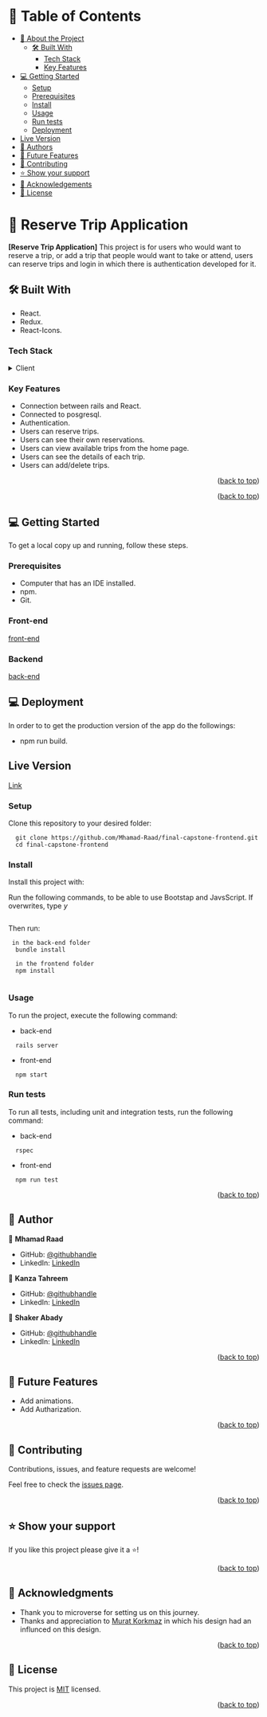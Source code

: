 <a name="readme-top"></a>

<!-- TABLE OF CONTENTS -->

# 📗 Table of Contents

- [📖 About the Project](#about-project)
  - [🛠 Built With](#built-with)
    - [Tech Stack](#tech-stack)
    - [Key Features](#key-features)
- [💻 Getting Started](#getting-started)
  - [Setup](#setup)
  - [Prerequisites](#prerequisites)
  - [Install](#install)
  - [Usage](#usage)
  - [Run tests](#run-tests)
  - [Deployment](#triangular_flag_on_post-deployment)
- [Live Version](#Live)
- [👥 Authors](#authors)
- [🔭 Future Features](#future-features)
- [🤝 Contributing](#contributing)
- [⭐️ Show your support](#support)
- [🙏 Acknowledgements](#acknowledgements)
- [📝 License](#license)

<!-- PROJECT DESCRIPTION -->

# 📖 Reserve Trip Application <a name="about-project"></a>

**[Reserve Trip Application]** This project is for users who would want to reserve a trip, or add a trip that people would want to take or attend, users can 
reserve trips and login in which there is authentication developed for it.
## 🛠 Built With <a name="built-with"></a>

- React.
- Redux.
- React-Icons.

### Tech Stack <a name="tech-stack"></a>

<details>
  <summary>Client</summary>
  <ul>
    <li><a href="https://reactjs.org/">React</a> </li>
  </ul>
</details>
<!-- Features -->

### Key Features <a name="key-features"></a>

- Connection between rails and React.
- Connected to posgresql.
- Authentication.
- Users can reserve trips.
- Users can see their own reservations.
- Users can view available trips from the home page.
- Users can see the details of each trip.
- Users can add/delete trips.

<p align="right">(<a href="#readme-top">back to top</a>)</p>

<p align="right">(<a href="#readme-top">back to top</a>)</p>

<!-- GETTING STARTED -->

## 💻 Getting Started <a name="getting-started"></a>

To get a local copy up and running, follow these steps.

### Prerequisites

- Computer that has an IDE installed.
- npm.
- Git.

### Front-end
[front-end](https://github.com/Mhamad-Raad/final-capstone-frontend)


### Backend
[back-end](https://github.com/Mhamad-Raad/final-capstone-backend)


## 💻 Deployment <a name="triangular_flag_on_post-deployment"></a>
In order to to get the production version of the app do the followings:
- npm run build.


## Live Version <a name="Live"></a>
[Link](https://remarkable-buttercream-3be0d2.netlify.app/)

### Setup

Clone this repository to your desired folder:

```
  git clone https://github.com/Mhamad-Raad/final-capstone-frontend.git
  cd final-capstone-frontend
```

### Install

Install this project with:

Run the following commands, to be able to use Bootstap and JavsScript. If overwrites, type _y_

```
```

Then run:

```
 in the back-end folder
  bundle install

  in the frontend folder
  npm install
 
```

### Usage

To run the project, execute the following command:

- back-end
```
  rails server
```

- front-end
```
  npm start
```
### Run tests

To run all tests, including unit and integration tests, run the following command:

- back-end

```
  rspec
```

- front-end
```
  npm run test
```

<p align="right">(<a href="#readme-top">back to top</a>)</p>

<!-- AUTHORS -->

## 👥 Author <a name="authors"></a>

👤 **Mhamad Raad**

- GitHub: [@githubhandle](https://github.com/Mhamad-Raad)
- LinkedIn: [LinkedIn](https://www.linkedin.com/in/mhamad-raad)

👤 **Kanza Tahreem**
- GitHub: [@githubhandle](https://github.com/KanzaTahreem)
- LinkedIn: [LinkedIn](https://www.linkedin.com/in/kanza-tahreem/)

👤 **Shaker Abady**
- GitHub: [@githubhandle](https://github.com/shakerAbuDrais)
- LinkedIn: [LinkedIn](https://www.linkedin.com/in/shaker-abady/)


<p align="right">(<a href="#readme-top">back to top</a>)</p>

<!-- FUTURE FEATURES -->

## 🔭 Future Features <a name="future-features"></a>

- Add animations.
- Add Autharization.

<p align="right">(<a href="#readme-top">back to top</a>)</p>

## 

<!-- CONTRIBUTING -->

## 🤝 Contributing <a name="contributing"></a>

Contributions, issues, and feature requests are welcome!

Feel free to check the [issues page](https://github.com/Mhamad-Raad/final-capstone-frontend/issues).

<p align="right">(<a href="#readme-top">back to top</a>)</p>

<!-- SUPPORT -->

## ⭐️ Show your support <a name="support"></a>

If you like this project please give it a ⭐️!

<p align="right">(<a href="#readme-top">back to top</a>)</p>

<!-- ACKNOWLEDGEMENTS -->

## 🙏 Acknowledgments <a name="acknowledgements"></a>

- Thank you to microverse for setting us on this journey.
- Thanks and appreciation to [Murat Korkmaz](https://www.behance.net/gallery/26425031/Vespa-Responsive-Redesign) in which his design had an influnced on this design.

<p align="right">(<a href="#readme-top">back to top</a>)</p>

<!-- LICENSE -->

## 📝 License <a name="license"></a>

This project is [MIT](./LICENSE) licensed.

<p align="right">(<a href="#readme-top">back to top</a>)</p>